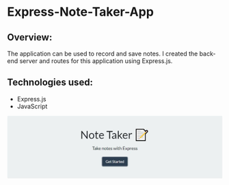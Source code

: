 # Express-Note-Taker-App

## Overview: 

The application can be used to record and save notes. I created the back-end server and routes for this application using Express.js. 

## Technologies used: 
  * Express.js
  * JavaScript


<a href="https://github.com/reinholz36/Team-Profile-Generator">
<img src="./public/assets/images/notetakerbackground.jpg" alt="Express note taker app">
</a>